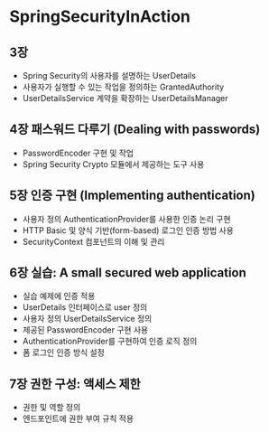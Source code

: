 # SpringSecurityInAction 

## 3장
- Spring Security의 사용자를 설명하는 UserDetails
- 사용자가 실행할 수 있는 작업을 정의하는 GrantedAuthority
- UserDetailsService 계약을 확장하는 UserDetailsManager

## 4장 패스워드 다루기 (Dealing with passwords)
- PasswordEncoder 구현 및 작업
- Spring Security Crypto 모듈에서 제공하는 도구 사용

## 5장 인증 구현 (Implementing authentication)
- 사용자 정의 AuthenticationProvider를 사용한 인증 논리 구현
- HTTP Basic 및 양식 기반(form-based) 로그인 인증 방법 사용
- SecurityContext 컴포넌트의 이해 및 관리

## 6장 실습: A small secured web application 
- 실습 예제에 인증 적용
- UserDetails 인터페이스로 user 정의
- 사용자 정의 UserDetailsService 정의
- 제공된 PasswordEncoder 구현 사용
- AuthenticationProvider를 구현하여 인증 로직 정의
- 폼 로그인 인증 방식 설정 

## 7장 권한 구성: 액세스 제한
- 권한 및 역할 정의
- 엔드포인트에 권한 부여 규칙 적용